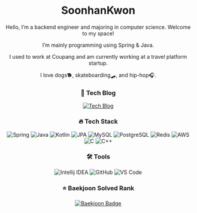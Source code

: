 <div align=center> 
  
# SoonhanKwon
Hello, I’m a backend engineer and majoring in computer science. Welcome to my space!

I’m mainly programming using Spring & Java.

I used to work at Coupang and am currently working at a travel platform startup.

I love dogs🐕, skateboarding🛹, and hip-hop🎧.

### 📝 Tech Blog
<a href="https://velog.io/@soonable/">
  <img src="https://img.shields.io/badge/velog.io/@soonable-20c997?style=flat-square&logo=Velog&logoColor=white" alt="Tech Blog"/>
</a>

### 🔥 Tech Stack
<div>
  <img src="https://img.shields.io/badge/Spring-6DB33F?style=flat-square&logo=Spring&logoColor=white" alt="Spring"/>
  <img src="https://img.shields.io/badge/Java-007396?style=flat-square&logo=java&logoColor=white" alt="Java"/>
  <img src="https://img.shields.io/badge/Kotlin-7F52FF?style=flat-square&logo=kotlin&logoColor=white" alt="Kotlin"/>
  <img src="https://img.shields.io/badge/JPA-6DB33F?style=flat-square&logo=JPA&logoColor=white" alt="JPA"/>
  <img src="https://img.shields.io/badge/MySQL-4479A1?style=flat-square&logo=MySQL&logoColor=white" alt="MySQL"/>
  <img src="https://img.shields.io/badge/PostgreSQL-231F20?style=flat-square&logo=PostgreSQL&logoColor=white" alt="PostgreSQL"/>
  <img src="https://img.shields.io/badge/Redis-DC382D?style=flat-square&logo=Redis&logoColor=white" alt="Redis"/>
  <img src="https://img.shields.io/badge/AWS-232F3E?style=flat-square&logo=amazonwebservices&logoColor=white" alt="AWS"/>
  <img src="https://img.shields.io/badge/C-A8B9CC?style=flat-square&logo=C&logoColor=white" alt="C"/>
  <img src="https://img.shields.io/badge/C%2B%2B-00599C?style=flat-square&logo=c%2B%2B&logoColor=white" alt="C++"/>
</div>

### 🛠 Tools
<div>
  <img src="https://img.shields.io/badge/Intellij-000000?style=flat-square&logo=intellijidea&logoColor=white" alt="Intellij IDEA"/>
  <img src="https://img.shields.io/badge/GitHub-181717?style=flat-square&logo=github&logoColor=white" alt="GitHub"/>
  <img src="https://img.shields.io/badge/VSCode-007ACC?style=flat-square&logo=visualstudiocode&logoColor=white" alt="VS Code"/>
</div>

### ⭐️ Baekjoon Solved Rank
<a href="https://solved.ac/soonable">
  <img src="http://mazassumnida.wtf/api/v2/generate_badge?boj=soonable" alt="Baekjoon Badge"/>
</a>

<!--### StackOverFlow
![stackoverflow-stats](https://github-stackoverflow-readme.vercel.app/?userId=20249327) -->

<!-- [![Anurag's GitHub stats](https://github-readme-stats.vercel.app/api?username=soonhankwon)](https://github.com/soonhankwon/github-readme-stats) -->
<!-- #### [![Hits](https://hits.seeyoufarm.com/api/count/incr/badge.svg?url=https%3A%2F%2Fgithub.com%2Fsoonhankwon&count_bg=%23000000&title_bg=%23000000&icon=github.svg&icon_color=%23FFFFFF&title=GitHub&edge_flat=false)](https://hits.seeyoufarm.com) -->
